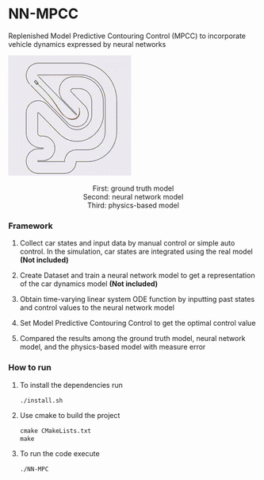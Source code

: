 # NN-MPCC
Replenished Model Predictive Contouring Control (MPCC) to incorporate vehicle dynamics expressed by neural networks



<img src="images\mpcc.gif" alt="snapshot"  />

<p style="text-align:center"> First: ground truth model<br/> Second: neural network model<br/>Third: physics-based model </p>

### Framework

1. Collect car states and input data by manual control or simple auto control. In the simulation, car states are integrated using the real model **(Not included)**
2. Create Dataset and train a neural network model to get a representation of the car dynamics model **(Not included)**

3. Obtain time-varying linear system ODE function by inputting past states and control values to the neural network model
4.  Set Model Predictive Contouring Control to get the optimal control value
5. Compared the results among the ground truth model,  neural network model, and the physics-based model with measure error



### How to run 

1. To install the dependencies run 

   ```
   ./install.sh
   ```

2. Use cmake to build the project 

   ```
   cmake CMakeLists.txt
   make
   ```

3. To run the code execute

   ```
   ./NN-MPC
   ```
